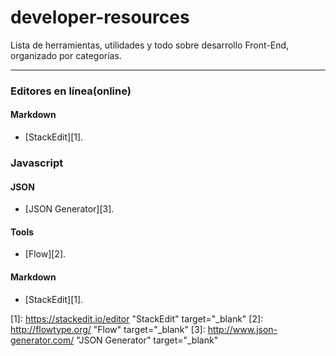 **developer-resources**
==============
Lista de herramientas, utilidades y todo sobre desarrollo Front-End, organizado por categorías.

----------

### **Editores en línea(online)**

#### **Markdown**
* [StackEdit][1].



### **Javascript**

#### **JSON**
* [JSON Generator][3].

#### **Tools**
* [Flow][2].



#### **Markdown**
* [StackEdit][1].



[1]: https://stackedit.io/editor "StackEdit" target="_blank"
[2]: http://flowtype.org/ "Flow" target="_blank"
[3]: http://www.json-generator.com/ "JSON Generator"  target="_blank"
